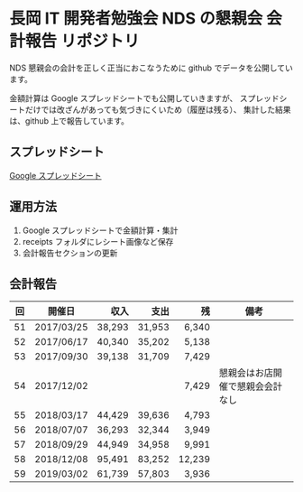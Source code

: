 # 長岡 IT 開発者勉強会 NDS の懇親会 会計報告 リポジトリ

NDS 懇親会の会計を正しく正当におこなうために github でデータを公開しています。

金額計算は Google スプレッドシートでも公開していきますが、
スプレッドシートだけでは改ざんがあっても気づきにくいため（履歴は残る）、
集計した結果は、github 上で報告しています。

## スプレッドシート

[Google スプレッドシート](https://docs.google.com/spreadsheets/d/18juZnVP6h6NqwMQ956TaK-0NL0J9UpU6-i0gayYNHVo)

## 運用方法

1. Google スプレッドシートで金額計算・集計
2. receipts フォルダにレシート画像など保存
3. 会計報告セクションの更新

## 会計報告

| 回  | 開催日     |   収入 |   支出 |    残 | 備考                             |
| :-: | ---------- | -----: | -----: | ----: | -------------------------------- |
| 51  | 2017/03/25 | 38,293 | 31,953 | 6,340 |                                  |
| 52  | 2017/06/17 | 40,340 | 35,202 | 5,138 |                                  |
| 53  | 2017/09/30 | 39,138 | 31,709 | 7,429 |                                  |
| 54  | 2017/12/02 |        |        | 7,429 | 懇親会はお店開催で懇親会会計なし |
| 55  | 2018/03/17 | 44,429 | 39,636 | 4,793 |                                  |
| 56  | 2018/07/07 | 36,293 | 32,344 | 3,949 |                                  |
| 57  | 2018/09/29 | 44,949 | 34,958 | 9,991 |                                  |
| 58  | 2018/12/08 | 95,491 | 83,252 | 12,239 |                                 |
| 59  | 2019/03/02 | 61,739 | 57,803 | 3,936 |                                  |
